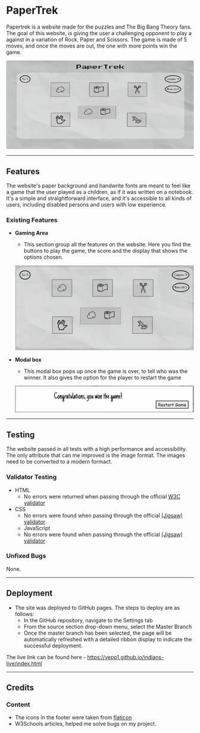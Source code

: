 # PaperTrek

Papertrek is a website made for the puzzles and The Big Bang Theory fans. The goal of this website, is giving the user a challenging opponent to play a against in a variation of Rock, Paper and Scissors. The game is made of 5 moves, and once the moves are out, the one with more points win the game.

![Desktop View](assets/images/desktopview_1_60.png)

----

## Features 

The website's paper background and handwrite fonts are meant to feel like a game that the user played as a children, as if it was written on a notebook. It's a simple and straightforward interface, and it's accessible to all kinds of users, including disabled persons and users with low experience.

### Existing Features

- __Gaming Area__

    - This section group all the features on the website. Here you find the buttons to play the game, the score and the display that shows the options chosen. 

    ![Navigation Bar](assets/images/gamingarea_2_30.png)

- __Modal box__

  - This modal box pops up once the game is over, to tell who was the winner. It also gives the option for the player to restart the game 
 

  ![Landing Page](assets/images/modal_2_60.png)

----

  ## Testing 

The website passed in all tests with a high performance and accessibility. The only attribute that can me improved is the image format. The images need to be converted to a modern formact.


### Validator Testing 

- HTML
  - No errors were returned when passing through the official [W3C validator](https://validator.w3.org/nu/?doc=https%3A%2F%2Fcode-institute-org.github.io%2Flove-running-2.0%2Findex.html)
- CSS
  - No errors were found when passing through the official [(Jigsaw) validator](https://jigsaw.w3.org/css-validator/validator?uri=https%3A%2F%2Fvalidator.w3.org%2Fnu%2F%3Fdoc%3Dhttps%253A%252F%252Fcode-institute-org.github.io%252Flove-running-2.0%252Findex.html&profile=css3svg&usermedium=all&warning=1&vextwarning=&lang=en#css)
  - JavaScript
  - No errors were found when passing through the official [(Jigsaw) validator](https://jigsaw.w3.org/css-validator/validator?uri=https%3A%2F%2Fvalidator.w3.org%2Fnu%2F%3Fdoc%3Dhttps%253A%252F%252Fcode-institute-org.github.io%252Flove-running-2.0%252Findex.html&profile=css3svg&usermedium=all&warning=1&vextwarning=&lang=en#css)


### Unfixed Bugs

None. 

----

## Deployment

- The site was deployed to GitHub pages. The steps to deploy are as follows: 
  - In the GitHub repository, navigate to the Settings tab 
  - From the source section drop-down menu, select the Master Branch
  - Once the master branch has been selected, the page will be automatically refreshed with a detailed ribbon display to indicate the successful deployment. 

The live link can be found here - https://vepp1.github.io/indians-live/index.html

----

## Credits 

### Content 

- The icons in the footer were taken from [flaticon](https://www.flaticon.com/)
- W3Schools articles, helped me solve bugs on my project.